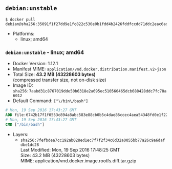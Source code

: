 ## `debian:unstable`

```console
$ docker pull debian@sha256:35091f1f27dd9e1fc822c530e0b1fdd4b2426fddfccdd71ddc2eac6ad77aa406
```

-	Platforms:
	-	linux; amd64

### `debian:unstable` - linux; amd64

-	Docker Version: 1.12.1
-	Manifest MIME: `application/vnd.docker.distribution.manifest.v2+json`
-	Total Size: **43.2 MB (43228603 bytes)**  
	(compressed transfer size, not on-disk size)
-	Image ID: `sha256:7aabd31c8767019dde50b6318e2a695ec510560465dcb688428ddc7fc78a6012`
-	Default Command: `["\/bin\/bash"]`

```dockerfile
# Mon, 19 Sep 2016 17:43:27 GMT
ADD file:6742b17f1f0553c894a8abc583e88cb0b5c4dae86ccec4aea54348fd0e1f22a9 in / 
# Mon, 19 Sep 2016 17:43:27 GMT
CMD ["/bin/bash"]
```

-	Layers:
	-	`sha256:7fefbdea7cc192ab028ed1ec7f7f2f34c6d32a0055bb77a26c9a6dafdbe1dc28`  
		Last Modified: Mon, 19 Sep 2016 17:48:25 GMT  
		Size: 43.2 MB (43228603 bytes)  
		MIME: application/vnd.docker.image.rootfs.diff.tar.gzip

